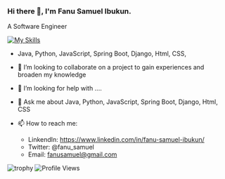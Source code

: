 ### Hi there 👋, I'm Fanu Samuel Ibukun.

A Software Engineer

[![My Skills](https://skillicons.dev/icons?i=java,python,html,css,js,postman,react,mysql)](https://skillicons.dev)
- Java, Python, JavaScript, Spring Boot, Django, Html, CSS,

- 👯 I’m looking to collaborate on a project to gain experiences and broaden my knowledge

- 🤔 I’m looking for help with ....

- 💬 Ask me about Java, Python, JavaScript, Spring Boot, Django, Html, CSS

- 📫 How to reach me: 
  - LinkendIn: https://www.linkedin.com/in/fanu-samuel-ibukun/
  - Twitter: @fanu_samuel
  - Email: fanusamuel@gmail.com

![trophy](https://github-profile-trophy.vercel.app/?username=Kinsammy&theme=nord)
![Profile Views](https://komarev.com/ghpvc/?username=Kinsammy&color=brightgreen&style=flat-square)

